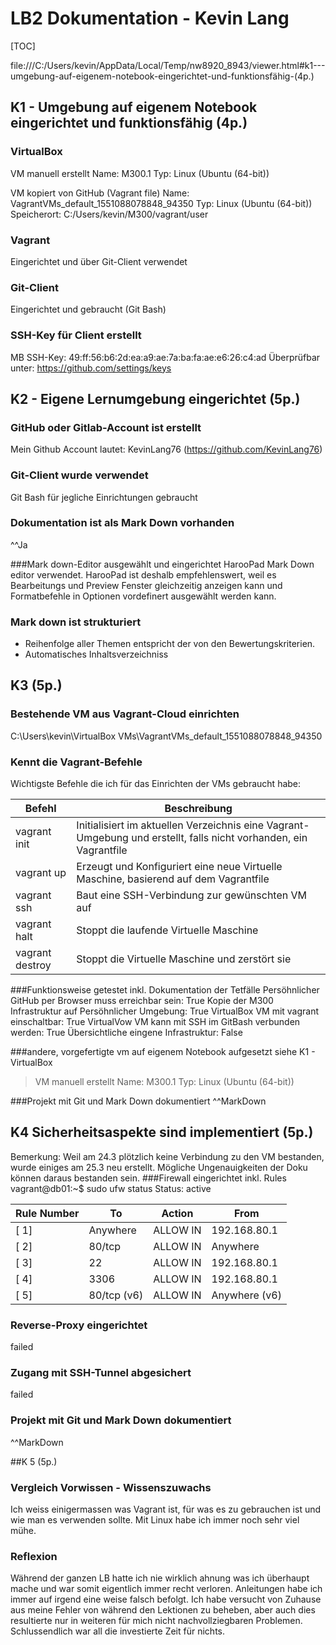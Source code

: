 # LB2  Dokumentation - Kevin Lang


[TOC]

file:///C:/Users/kevin/AppData/Local/Temp/nw8920_8943/viewer.html#k1---umgebung-auf-eigenem-notebook-eingerichtet-und-funktionsfähig-(4p.)
## K1 - Umgebung auf eigenem Notebook eingerichtet und funktionsfähig (4p.)
### VirtualBox
VM manuell erstellt
Name: M300.1
Typ: Linux (Ubuntu (64-bit))

VM kopiert von GitHub (Vagrant file)
Name: VagrantVMs_default_1551088078848_94350
Typ: Linux (Ubuntu (64-bit))
Speicherort: C:/Users/kevin/M300/vagrant/user

### Vagrant
Eingerichtet und über Git-Client verwendet

### Git-Client
Eingerichtet und gebraucht (Git Bash)

### SSH-Key für Client erstellt
MB SSH-Key: 49:ff:56:b6:2d:ea:a9:ae:7a:ba:fa:ae:e6:26:c4:ad
Überprüfbar unter: https://github.com/settings/keys

## K2 - Eigene Lernumgebung eingerichtet (5p.)
### GitHub oder Gitlab-Account ist erstellt
Mein Github Account lautet: KevinLang76 (https://github.com/KevinLang76)

### Git-Client wurde verwendet
Git Bash für jegliche Einrichtungen gebraucht

### Dokumentation ist als Mark Down vorhanden
^^Ja

###Mark down-Editor ausgewählt und eingerichtet
HarooPad Mark Down editor verwendet.
HarooPad ist deshalb empfehlenswert, weil es Bearbeitungs und Preview Fenster gleichzeitig anzeigen kann und Formatbefehle in Optionen vordefinert ausgewählt werden kann.

### Mark down ist strukturiert
+ Reihenfolge aller Themen entspricht der von den Bewertungskriterien.
+ Automatisches Inhaltsverzeichniss

## K3 (5p.)
### Bestehende VM aus Vagrant-Cloud einrichten

C:\Users\kevin\VirtualBox VMs\VagrantVMs_default_1551088078848_94350

### Kennt die Vagrant-Befehle
Wichtigste Befehle die ich für das Einrichten der VMs gebraucht habe:

| Befehl | Beschreibung |
|--------|--------|
|   vagrant init     |   Initialisiert im aktuellen Verzeichnis eine Vagrant-Umgebung und erstellt, falls nicht vorhanden, ein Vagrantfile     |
| vagrant up | Erzeugt und Konfiguriert eine neue Virtuelle Maschine, basierend auf dem Vagrantfile |
|vagrant ssh  | Baut eine SSH-Verbindung zur gewünschten VM auf|
|vagrant halt| Stoppt die laufende Virtuelle Maschine|
|vagrant destroy| Stoppt die Virtuelle Maschine und zerstört sie|


###Funktionsweise getestet inkl. Dokumentation der Tetfälle
Persöhnlicher GitHub per Browser muss erreichbar sein: True
Kopie der M300 Infrastruktur auf Persöhnlicher Umgebung: True
VirtualBox VM mit vagrant einschaltbar: True
VirtualVow VM kann mit SSH im GitBash verbunden werden: True
Übersichtliche eingene Infrastruktur: False

###andere, vorgefertigte vm auf eigenem Notebook aufgesetzt
siehe K1 - VirtualBox
> VM manuell erstellt
Name: M300.1
Typ: Linux (Ubuntu (64-bit))

###Projekt mit Git und Mark Down dokumentiert
^^MarkDown

## K4 Sicherheitsaspekte sind implementiert (5p.)
Bemerkung: Weil am 24.3 plötzlich keine Verbindung zu den VM bestanden, wurde einiges am 25.3 neu erstellt. Mögliche Ungenauigkeiten der Doku können daraus bestanden sein.
###Firewall eingerichtet inkl. Rules
vagrant@db01:~$ sudo ufw status
Status: active

|Rule Number |To              |           Action  |    From
|---|--         |                ------   |   ----
|[ 1]| Anywhere     |              ALLOW IN |   192.168.80.1
|[ 2]| 80/tcp     |                ALLOW IN |   Anywhere
|[ 3] |22        |                 ALLOW IN  |  192.168.80.1|
|[ 4]| 3306          |             ALLOW IN  |  192.168.80.1
|[ 5] |80/tcp (v6)  |              ALLOW IN  |  Anywhere (v6)

### Reverse-Proxy eingerichtet
failed

### Zugang mit SSH-Tunnel abgesichert
failed

### Projekt mit Git und Mark Down dokumentiert
^^MarkDown

##K 5 (5p.)
### Vergleich Vorwissen - Wissenszuwachs
Ich weiss einigermassen was Vagrant ist, für was es zu gebrauchen ist und wie man es verwenden sollte. Mit Linux habe ich immer noch sehr viel mühe.

### Reflexion
Während der ganzen LB hatte ich nie wirklich ahnung was ich überhaupt mache und war somit eigentlich immer recht verloren. Anleitungen habe ich immer auf irgend eine weise falsch befolgt. Ich habe versucht von Zuhause aus meine Fehler von während den Lektionen zu beheben, aber auch dies resultierte nur in weiteren für mich nicht nachvollziegbaren Problemen. Schlussendlich war all die investierte Zeit für nichts.



